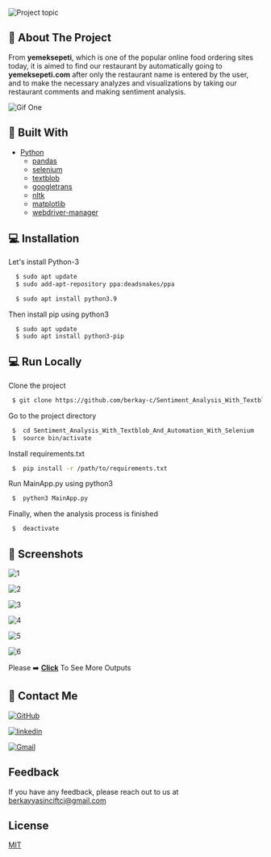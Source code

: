 
![Project topic](https://github.com/berkay-c/Sentiment_Analysis_With_Textblob_And_Automation_With_Selenium/blob/main/ScreenShot/ProjectTopic.png?raw=true)

    

## :round_pushpin: About The Project
From **yemeksepeti**, which is one of the popular online food ordering sites today, it is aimed to find our restaurant by automatically going to **yemeksepeti.com** after only the restaurant name is entered by the user, and to make the necessary analyzes and visualizations by taking our restaurant comments and making sentiment analysis.

![Gif One](https://github.com/berkay-c/Sentiment_Analysis_With_Textblob_And_Automation_With_Selenium/blob/main/ScreenShot/GifOne.gif?raw=true)



## :wrench: Built With
* [Python](https://www.python.org/downloads/release/python-395/)
  * [pandas](https://pandas.pydata.org/docs/index.html)
  * [selenium](https://www.selenium.dev/documentation/)
  * [textblob](https://textblob.readthedocs.io/en/dev/)
  * [googletrans](https://libraries.io/pypi/googletrans/)
  * [nltk](https://www.nltk.org/)
  * [matplotlib](https://matplotlib.org/)
  * [webdriver-manager](https://pypi.org/project/webdriver-manager/)


## :computer: Installation

Let's install Python-3 

```bash
  $ sudo apt update
  $ sudo add-apt-repository ppa:deadsnakes/ppa
```
```bash
  $ sudo apt install python3.9
```
Then  install pip using python3
```
  $ sudo apt update
  $ sudo apt install python3-pip
```

## :computer: Run Locally

Clone the project

```bash
 $ git clone https://github.com/berkay-c/Sentiment_Analysis_With_Textblob_And_Automation_With_Selenium.git
```

Go to the project directory

```bash
 $  cd Sentiment_Analysis_With_Textblob_And_Automation_With_Selenium
 $  source bin/activate
```

Install requirements.txt

```bash
 $  pip install -r /path/to/requirements.txt
```

Run MainApp.py using python3
```bash
 $  python3 MainApp.py
```
Finally, when the analysis process is finished
```bash
 $  deactivate
```
## :camera_flash: Screenshots

![1](https://github.com/berkay-c/Sentiment_Analysis_With_Textblob_And_Automation_With_Selenium/blob/main/ScreenShot/SS1.png?raw=true) 

![2](https://github.com/berkay-c/Sentiment_Analysis_With_Textblob_And_Automation_With_Selenium/blob/main/ScreenShot/SS2.png?raw=true)

![3](https://github.com/berkay-c/Sentiment_Analysis_With_Textblob_And_Automation_With_Selenium/blob/main/ScreenShot/SS3.png?raw=true)

![4](https://github.com/berkay-c/Sentiment_Analysis_With_Textblob_And_Automation_With_Selenium/blob/main/ScreenShot/SS4.png?raw=true)

![5](https://github.com/berkay-c/Sentiment_Analysis_With_Textblob_And_Automation_With_Selenium/blob/main/ScreenShot/SS5.png?raw=true)

![6](https://github.com/berkay-c/Sentiment_Analysis_With_Textblob_And_Automation_With_Selenium/blob/main/ScreenShot/SS6.png?raw=true)


Please :arrow_right: **[Click](https://github.com/berkay-c/Sentiment_Analysis_With_Textblob_And_Automation_With_Selenium/tree/main/PreBuiltGraphics)** To See More Outputs 






## 🔗 Contact Me
[![GitHub](https://img.shields.io/badge/github-%23121011.svg?style=for-the-badge&logo=github&logoColor=white)](https://github.com/berkay-c)

[![linkedin](https://img.shields.io/badge/linkedin-0A66C2?style=for-the-badge&logo=linkedin&logoColor=white)](https://www.linkedin.com/in/berkay-c/) 

</a>

<a href="mailto:berkayyasinciftci@gmail.com?subject=Hola%20Jiji">
<img 
    src="https://img.shields.io/badge/gmail-%23D14836.svg?&style=for-the-badge&logo=gmail&logoColor=white" 
    alt="Gmail"/>
</a>

## Feedback

If you have any feedback, please reach out to us at berkayyasinciftci@gmail.com

  
## License

[MIT](https://github.com/berkay-c/Sentiment_Analysis_With_Textblob_And_Automation_With_Selenium/blob/main/LICENSE)

  
